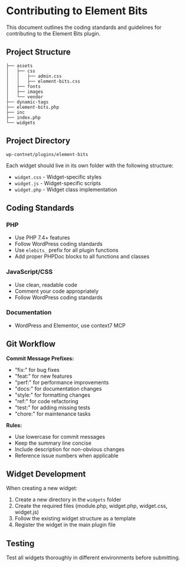 # Contributing to Element Bits

This document outlines the coding standards and guidelines for contributing to the Element Bits plugin.

## Project Structure

```
├── assets
│   ├── css
│   │   ├── admin.css
│   │   ├── element-bits.css
│   ├── fonts
│   ├── images
│   └── vendor
├── dynamic-tags
├── element-bits.php
├── inc
├── index.php
└── widgets
```

## Project Directory
`wp-contnet/plugins/element-bits`

Each widget should live in its own folder with the following structure:
- `widget.css` - Widget-specific styles
- `widget.js` - Widget-specific scripts
- `widget.php` - Widget class implementation

## Coding Standards

### PHP
- Use PHP 7.4+ features
- Follow WordPress coding standards
- Use `elebits_` prefix for all plugin functions
- Add proper PHPDoc blocks to all functions and classes

### JavaScript/CSS
- Use clean, readable code
- Comment your code appropriately
- Follow WordPress coding standards

### Documentation
- WordPress and Elementor, use context7 MCP

## Git Workflow

**Commit Message Prefixes:**
- "fix:" for bug fixes
- "feat:" for new features
- "perf:" for performance improvements
- "docs:" for documentation changes
- "style:" for formatting changes
- "ref:" for code refactoring
- "test:" for adding missing tests
- "chore:" for maintenance tasks

**Rules:**
- Use lowercase for commit messages
- Keep the summary line concise
- Include description for non-obvious changes
- Reference issue numbers when applicable

## Widget Development

When creating a new widget:
1. Create a new directory in the `widgets` folder
2. Create the required files (module.php, widget.php, widget.css, widget.js)
3. Follow the existing widget structure as a template
4. Register the widget in the main plugin file

## Testing

Test all widgets thoroughly in different environments before submitting.
